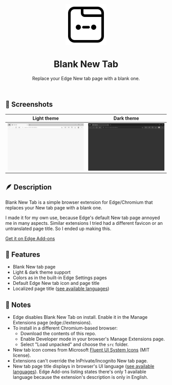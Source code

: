 
<div align="center">

![Logo/mascot - Blyu](assets/bnt-logo-128.png)

# Blank New Tab

Replace your Edge New tab page with a blank one.

</div><br>

## 🎀 Screenshots

| Light theme | Dark theme |
|:-:|:-:|
| ![Screenshot of light theme](assets/blank-new-tab-ss-light-en.png) | ![Screenshot of dark theme](assets/blank-new-tab-ss-dark-en.png) |

## 🪶 Description

Blank New Tab is a simple browser extension for Edge/Chromium that replaces your New tab page with a blank one.

I made it for my own use, because Edge's default New tab page annoyed me in many aspects. Similar extensions I tried had a different favicon or an untranslated page title. So I ended up making this.

[Get it on Edge Add-ons](https://microsoftedge.microsoft.com/addons/detail/blank-new-tab/pfbmpcgfjncjakgfpddijlbdpjnhnfem)

## 💚 Features

- Blank New tab page
- Light & dark theme support
- Colors as in the built-in Edge Settings pages
- Default Edge New tab icon and page title
- Localized page title ([see available languages](TRANSLATIONS))

## 📝 Notes

- Edge disables Blank New Tab on install. Enable it in the Manage Extensions page (edge://extensions).
- To install in a different Chromium-based browser:
  - Download the contents of this repo.
  - Enable Developer mode in your browser's Manage Extensions page.
  - Select "Load unpacked" and choose the `src` folder.
- New tab icon comes from Microsoft [Fluent UI System Icons](https://github.com/microsoft/fluentui-system-icons) (MIT license).
- Extensions can't override the InPrivate/Incognito New tab page.
- New tab page title displays in browser's UI language ([see available languages](TRANSLATIONS)). Edge Add-ons listing states there's only 1 available language because the extension's description is only in English.
